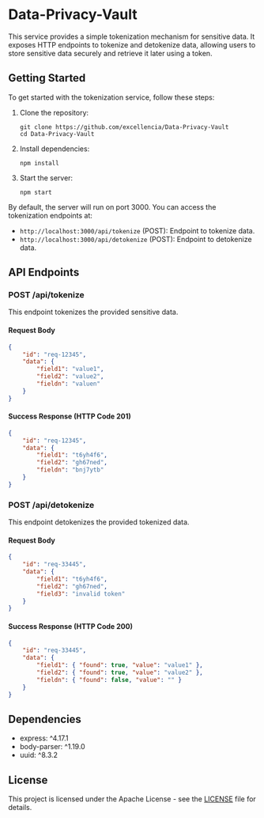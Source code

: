 # Data-Privacy-Vault

This service provides a simple tokenization mechanism for sensitive data. It exposes HTTP endpoints to tokenize and detokenize data, allowing users to store sensitive data securely and retrieve it later using a token.

## Getting Started

To get started with the tokenization service, follow these steps:

1. Clone the repository:
    ```
    git clone https://github.com/excellencia/Data-Privacy-Vault
    cd Data-Privacy-Vault
    ```

2. Install dependencies:
    ```
    npm install
    ```

3. Start the server:
    ```
    npm start
    ```

By default, the server will run on port 3000. You can access the tokenization endpoints at:
- `http://localhost:3000/api/tokenize` (POST): Endpoint to tokenize data.
- `http://localhost:3000/api/detokenize` (POST): Endpoint to detokenize data.

## API Endpoints

### POST /api/tokenize

This endpoint tokenizes the provided sensitive data.

#### Request Body
```json
{
    "id": "req-12345",
    "data": {
        "field1": "value1",
        "field2": "value2",
        "fieldn": "valuen"
    }
}
```

#### Success Response (HTTP Code 201)
```json
{
    "id": "req-12345",
    "data": {
        "field1": "t6yh4f6",
        "field2": "gh67ned",
        "fieldn": "bnj7ytb"
    }
}
```

### POST /api/detokenize

This endpoint detokenizes the provided tokenized data.

#### Request Body
```json
{
    "id": "req-33445",
    "data": {
        "field1": "t6yh4f6",
        "field2": "gh67ned",
        "field3": "invalid token"
    }
}
```

#### Success Response (HTTP Code 200)
```json
{
    "id": "req-33445",
    "data": {
        "field1": { "found": true, "value": "value1" },
        "field2": { "found": true, "value": "value2" },
        "fieldn": { "found": false, "value": "" }
    }
}
```

## Dependencies

- express: ^4.17.1
- body-parser: ^1.19.0
- uuid: ^8.3.2

## License

This project is licensed under the Apache License - see the [LICENSE](LICENSE) file for details.